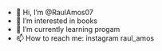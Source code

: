 - 👋 Hi, I’m @RaulAmos07
- 👀 I’m interested in books
- 🌱 I’m currently learning progam
- 📫 How to reach me: instagram raul_amos

<!---
RaulAmos07/RaulAmos07 is a ✨ special ✨ repository because its `README.md` (this file) appears on your GitHub profile.
You can click the Preview link to take a look at your changes.
--->
